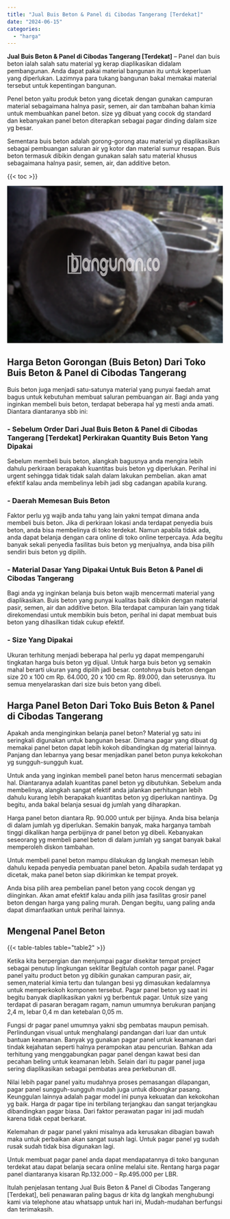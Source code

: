 ```yaml
---
title: "Jual Buis Beton & Panel di Cibodas Tangerang [Terdekat]"
date: "2024-06-15"
categories: 
  - "harga"
---
```


**Jual Buis Beton & Panel di Cibodas Tangerang \[Terdekat\]** – Panel dan buis beton ialah salah satu material yg kerap diaplikasikan didalam pembangunan. Anda dapat pakai material bangunan itu untuk keperluan yang diperlukan. Lazimnya para tukang bangunan bakal memakai material tersebut untuk kepentingan bangunan.

Penel beton yaitu produk beton yang dicetak dengan gunakan campuran material sebagaimana halnya pasir, semen, air dan tambahan bahan kimia untuk membuahkan panel beton. size yg dibuat yang cocok dg standard dan kebanyakan panel beton diterapkan sebagai pagar dinding dalam size yg besar.

Sementara buis beton adalah gorong-gorong atau material yg diaplikasikan sebagai pembuangan saluran air yg kotor dan material sumur resapan. Buis beton termasuk dibikin dengan gunakan salah satu material khusus sebagaimana halnya pasir, semen, air, dan additive beton.

{{< toc >}}

![Jual Buis Beton & Panel di Cibodas Tangerang [Terdekat]](/images/jual-panel-buis-beton-murah-32.png)

## Harga Beton Gorongan (Buis Beton) Dari Toko Buis Beton & Panel di Cibodas Tangerang

Buis beton juga menjadi satu-satunya material yang punyai faedah amat bagus untuk kebutuhan membuat saluran pembuangan air. Bagi anda yang inginkan membeli buis beton, terdapat beberapa hal yg mesti anda amati. Diantara diantaranya sbb ini:

### \- Sebelum Order Dari Jual Buis Beton & Panel di Cibodas Tangerang \[Terdekat\] Perkirakan Quantity Buis Beton Yang Dipakai

Sebelum membeli buis beton, alangkah bagusnya anda mengira lebih dahulu perkiraan berapakah kuantitas buis beton yg diperlukan. Perihal ini urgent sehingga tidak tidak salah dalam lakukan pembelian. akan amat efektif kalau anda membelinya lebih jadi sbg cadangan apabila kurang.

### \- Daerah Memesan Buis Beton

Faktor perlu yg wajib anda tahu yang lain yakni tempat dimana anda membeli buis beton. Jika di perkiraan lokasi anda terdapat penyedia buis beton, anda bisa membelinya di toko terdekat. Namun apabila tidak ada, anda dapat belanja dengan cara online di toko online terpercaya. Ada begitu banyak sekali penyedia fasilitas buis beton yg menjualnya, anda bisa pilih sendiri buis beton yg dipilih.

### \- Material Dasar Yang Dipakai Untuk Buis Beton & Panel di Cibodas Tangerang

Bagi anda yg inginkan belanja buis beton wajib mencermati material yang diaplikasikan. Buis beton yang punyai kualitas baik dibikin dengan material pasir, semen, air dan additive beton. Bila terdapat campuran lain yang tidak direkomendasi untuk membikin buis beton, perihal ini dapat membuat buis beton yang dihasilkan tidak cukup efektif.

### \- Size Yang Dipakai

Ukuran terhitung menjadi beberapa hal perlu yg dapat mempengaruhi tingkatan harga buis beton yg dijual. Untuk harga buis beton yg semakin mahal berarti ukuran yang dipilih jadi besar. contohnya buis beton dengan size 20 x 100 cm Rp. 64.000, 20 x 100 cm Rp. 89.000, dan seterusnya. Itu semua menyelaraskan dari size buis beton yang dibeli.

## Harga Panel Beton Dari Toko Buis Beton & Panel di Cibodas Tangerang

Apakah anda menginginkan belanja panel beton? Material yg satu ini seringkali digunakan untuk bangunan besar. Dimana pagar yang dibuat dg memakai panel beton dapat lebih kokoh dibandingkan dg material lainnya. Panjang dan lebarnya yang besar menjadikan panel beton punya kekokohan yg sungguh-sungguh kuat.

Untuk anda yang inginkan membeli panel beton harus mencermati sebagian hal. Diantaranya adalah kuantitas panel beton yg dibutuhkan. Sebelum anda membelinya, alangkah sangat efektif anda jalankan perhitungan lebih dahulu kurang lebih berapakah kuantitas beton yg diperlukan nantinya. Dg begitu, anda bakal belanja sesuai dg jumlah yang diharapkan.

Harga panel beton diantara Rp. 90.000 untuk per bijinya. Anda bisa belanja di dalam jumlah yg diperlukan. Semakin banyak, maka harganya tambah tinggi dikalikan harga perbijinya dr panel beton yg dibeli. Kebanyakan seseorang yg membeli panel beton di dalam jumlah yg sangat banyak bakal memperoleh diskon tambahan.

Untuk membeli panel beton mampu dilakukan dg langkah memesan lebih dahulu kepada penyedia pembuatan panel beton. Apabila sudah terdapat yg dicetak, maka panel beton siap dikirimkan ke tempat proyek.

Anda bisa pilih area pembelian panel beton yang cocok dengan yg diinginkan. Akan amat efektif kalau anda pilih jasa fasilitas grosir panel beton dengan harga yang paling murah. Dengan begitu, uang paling anda dapat dimanfaatkan untuk perihal lainnya.

## Mengenal Panel Beton

{{< table-tables table="table2" >}}

Ketika kita berpergian dan menjumpai pagar disekitar tempat project sebagai penutup lingkungan seklitar Begitulah contoh pagar panel. Pagar panel yaitu product beton yg dibikin gunakan campuran pasir, air, semen,material kimia tertu dan tulangan besi yg dimasukan kedalamnya untuk memperkokoh komponen tersebut. Pagar panel beton yg saat ini begitu banyak diaplikasikan yakni yg berbentuk pagar. Untuk size yang terdapat di pasaran beragam ragam, namun umumnya berukuran panjang 2,4 m, lebar 0,4 m dan ketebalan 0,05 m.

Fungsi dr pagar panel umumnya yakni sbg pembatas maupun pemisah. Perlindungan visual untuk menghalangi pandangan dari luar dan untuk bantuan keamanan. Banyak yg gunakan pagar panel untuk keamanan dari tindak kejahatan seperti halnya perampokan atau pencurian. Bahkan ada terhitung yang menggabungkan pagar panel dengan kawat besi dan pecahan beling untuk keamanan lebih. Selain dari itu pagar panel juga sering diaplikasikan sebagai pembatas area perkebunan dll.

Nilai lebih pagar panel yaitu mudahnya proses pemasangan dilapangan, pagar panel sungguh-sungguh mudah juga untuk dibongkar pasang. Keunggulan lainnya adalah pagar model ini punya kekuatan dan kekokohan yg baik. Harga dr pagar tipe ini terbilang terjangkau dan sangat terjangkau dibandingkan pagar biasa. Dari faktor perawatan pagar ini jadi mudah karena tidak cepat berkarat.

Kelemahan dr pagar panel yakni misalnya ada kerusakan dibagian bawah maka untuk perbaikan akan sangat susah lagi. Untuk pagar panel yg sudah rusak sudah tidak bisa digunakan lagi.

Untuk membuat pagar panel anda dapat mendapatannya di toko bangunan terdekat atau dapat belanja secara online melalui site. Rentang harga pagar panel diantaranya kisaran Rp.132.000 – Rp.495.000 per LBR.

Itulah penjelasan tentang Jual Buis Beton & Panel di Cibodas Tangerang \[Terdekat\], beli penawaran paling bagus dr kita dg langkah menghubungi kami via telephone atau whatsapp untuk hari ini, Mudah-mudahan berfungsi dan terimakasih.
